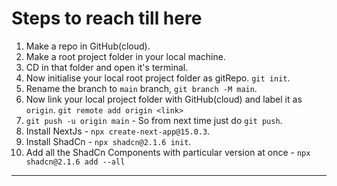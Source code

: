 
# Steps to reach till here
1. Make a repo in GitHub(cloud).
2. Make a root project folder in your local machine.
3. CD in that folder and open it's terminal.
4. Now initialise your local root project folder as gitRepo. `git init`.
5. Rename the branch to `main` branch, `git branch -M main`.
6. Now link your local project folder with GitHub(cloud) and label it as `origin`. `git remote add origin <link>`
7. `git push -u origin main` - So from next time just do `git push`.
8. Install NextJs - `npx create-next-app@15.0.3`.
9. Install ShadCn - `npx shadcn@2.1.6 init`.
10. Add all the ShadCn Components with particular version at once - `npx shadcn@2.1.6 add --all`
<hr/>
